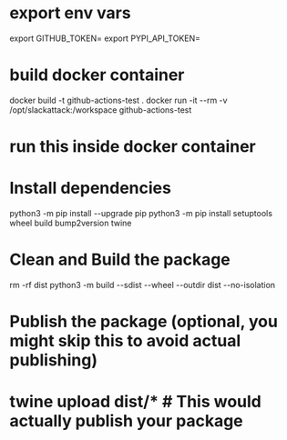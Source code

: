 # export env vars 
export GITHUB_TOKEN=
export PYPI_API_TOKEN=

# build docker container 
docker build -t github-actions-test .
docker run -it --rm -v /opt/slackattack:/workspace github-actions-test

# run this inside docker container 

# Install dependencies
python3 -m pip install --upgrade pip
python3 -m pip install setuptools wheel build bump2version twine

# Clean and Build the package
rm -rf dist
python3 -m build --sdist --wheel --outdir dist --no-isolation

# Publish the package (optional, you might skip this to avoid actual publishing)
# twine upload dist/*  # This would actually publish your package

